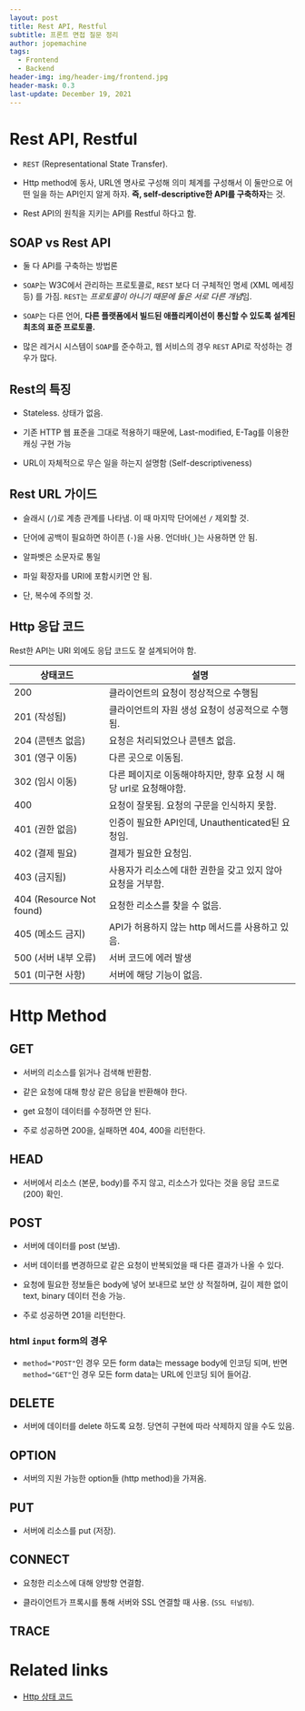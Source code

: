 ```yaml
---
layout: post
title: Rest API, Restful
subtitle: 프론트 면접 질문 정리
author: jopemachine
tags:
  - Frontend
  - Backend
header-img: img/header-img/frontend.jpg
header-mask: 0.3
last-update: December 19, 2021
---
```


# Rest API, Restful

- `REST` (Representational State Transfer).

- Http method에 동사, URL엔 명사로 구성해 의미 체계를 구성해서 이 둘만으로 어떤 일을 하는 API인지 알게 하자. **즉, self-descriptive한 API를 구축하자**는 것.

- Rest API의 원칙을 지키는 API를 Restful 하다고 함.

## SOAP vs Rest API

- 둘 다 API를 구축하는 방법론

- `SOAP`는 W3C에서 관리하는 프로토콜로, `REST` 보다 더 구체적인 명세 (XML 메세징 등) 를 가짐. `REST`는 *프로토콜이 아니기 때문에 둘은 서로 다른 개념*임.

- `SOAP`는 다른 언어, **다른 플랫폼에서 빌드된 애플리케이션이 통신할 수 있도록 설계된 최초의 표준 프로토콜.**

- 많은 레거시 시스템이 `SOAP`를 준수하고, 웹 서비스의 경우 `REST` API로 작성하는 경우가 많다.

## Rest의 특징

- Stateless. 상태가 없음.

- 기존 HTTP 웹 표준을 그대로 적용하기 때문에, Last-modified, E-Tag를 이용한 캐싱 구현 가능

- URL이 자체적으로 무슨 일을 하는지 설명함 (Self-descriptiveness)

## Rest URL 가이드

- 슬래시 (`/`)로 계층 관계를 나타냄. 이 때 마지막 단어에선 `/` 제외할 것.

- 단어에 공백이 필요하면 하이픈 (`-`)을 사용. 언더바(`_`)는 사용하면 안 됨.

- 알파벳은 소문자로 통일

- 파일 확장자를 URI에 포함시키면 안 됨.

- 단, 복수에 주의할 것.

## Http 응답 코드

Rest한 API는 URI 외에도 응답 코드도 잘 설계되어야 함.

| 상태코드                     | 설명                                      |
| ------------------------ | --------------------------------------- |
| 200                      | 클라이언트의 요청이 정상적으로 수행됨                    |
| 201 (작성됨)                | 클라이언트의 자원 생성 요청이 성공적으로 수행됨.             |
| 204 (콘텐츠 없음)             | 요청은 처리되었으나 콘텐츠 없음.                      |
| 301 (영구 이동)              | 다른 곳으로 이동됨.                             |
| 302 (임시 이동)              | 다른 페이지로 이동해야하지만, 향후 요청 시 해당 url로 요청해야함. |
| 400                      | 요청이 잘못됨. 요청의 구문을 인식하지 못함.               |
| 401 (권한 없음)              | 인증이 필요한 API인데, Unauthenticated된 요청임.    |
| 402 (결제 필요)              | 결제가 필요한 요청임.                            |
| 403 (금지됨)                | 사용자가 리소스에 대한 권한을 갖고 있지 않아 요청을 거부함.      |
| 404 (Resource Not found) | 요청한 리소스를 찾을 수 없음.                       |
| 405 (메소드 금지)             | API가 허용하지 않는 http 메서드를 사용하고 있음.         |
| 500 (서버 내부 오류)           | 서버 코드에 에러 발생                            |
| 501 (미구현 사항)             | 서버에 해당 기능이 없음.                          |

# Http Method

## GET

- 서버의 리소스를 읽거나 검색해 반환함.

- 같은 요청에 대해 항상 같은 응답을 반환해야 한다.

- get 요청이 데이터를 수정하면 안 된다.

- 주로 성공하면 200을, 실패하면 404, 400을 리턴한다.

## HEAD

- 서버에서 리소스 (본문, body)를 주지 않고, 리소스가 있다는 것을 응답 코드로 (200) 확인.

## POST

- 서버에 데이터를 post (보냄).

- 서버 데이터를 변경하므로 같은 요청이 반복되었을 때 다른 결과가 나올 수 있다.

- 요청에 필요한 정보들은 body에 넣어 보내므로 보안 상 적절하며, 길이 제한 없이 text, binary 데이터 전송 가능.

- 주로 성공하면 201을 리턴한다.

### html `input` form의 경우

- `method="POST"`인 경우 모든 form data는 message body에 인코딩 되며, 반면 `method="GET"`인 경우 모든 form data는 URL에 인코딩 되어 들어감.

## DELETE

- 서버에 데이터를 delete 하도록 요청. 당연히 구현에 따라 삭제하지 않을 수도 있음.

## OPTION

- 서버의 지원 가능한 option들 (http method)을 가져옴.

## PUT

- 서버에 리소스를 put (저장).

## CONNECT

- 요청한 리소스에 대해 양방향 연결함.

- 클라이언트가 프록시를 통해 서버와 SSL 연결할 때 사용. (`SSL 터널링`).

## TRACE

# Related links

- [Http 상태 코드](https://ko.wikipedia.org/wiki/HTTP_%EC%83%81%ED%83%9C_%EC%BD%94%EB%93%9C)
